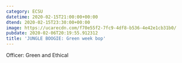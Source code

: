 ```yaml
---
category: ECSU
datetime: 2020-02-15T21:00:00+00:00
dtend: 2020-02-15T23:30:00+00:00
image: https://ucarecdn.com/f70e55f2-7fc9-4df8-b536-4e42e1cb31b0/
pubdate: 2020-02-06T20:19:55.912312
title: 'JUNGLE BOOGIE: Green week bop'
---
```

Officer: Green and Ethical

